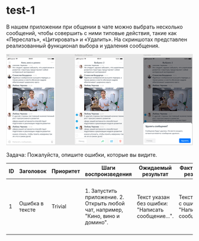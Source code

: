 # test-1
В нашем приложении при общении в чате можно выбрать несколько сообщений, чтобы совершить с ними типовые действия, такие как «Переслать», «Цитировать» и «Удалить». На скриншотах представлен реализованный функционал выбора и удаления сообщения.

![alt text](images/Рисунок1.png)

Задача:
Пожалуйста, опишите ошибки, которые вы видите.


| ID | Заголовок | Приоритет | Шаги воспроизведения | Ожидаемый результат | Фактический результат | Доп. материалы | 
| ------------- | ------------- | ------------- | ------------- | ------------- | ------------- | ------------- |
| 1 | Ошибка в тексте | Trivial  | 1. Запустить приложение. 2. Открыть любой чат, например, "Кино, вино и домино". | Текст указан без ошибки: "Написать сообщение...". | Текст указан с ошибкой: "Написать сообшение...". | ![alt text](images/image3.png) |

